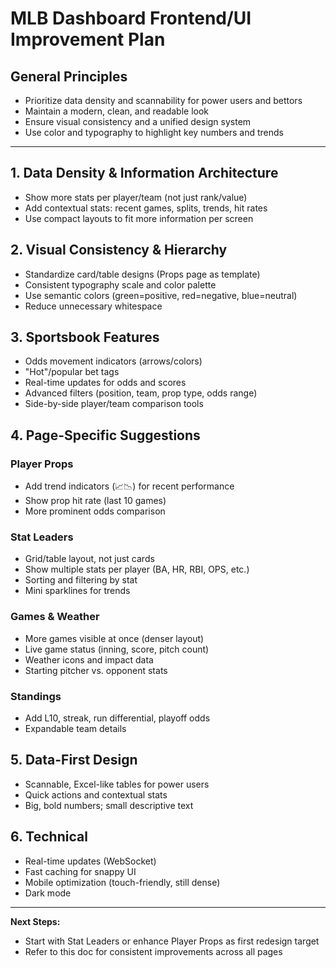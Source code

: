 # MLB Dashboard Frontend/UI Improvement Plan

## General Principles
- Prioritize data density and scannability for power users and bettors
- Maintain a modern, clean, and readable look
- Ensure visual consistency and a unified design system
- Use color and typography to highlight key numbers and trends

---

## 1. Data Density & Information Architecture
- Show more stats per player/team (not just rank/value)
- Add contextual stats: recent games, splits, trends, hit rates
- Use compact layouts to fit more information per screen

## 2. Visual Consistency & Hierarchy
- Standardize card/table designs (Props page as template)
- Consistent typography scale and color palette
- Use semantic colors (green=positive, red=negative, blue=neutral)
- Reduce unnecessary whitespace

## 3. Sportsbook Features
- Odds movement indicators (arrows/colors)
- "Hot"/popular bet tags
- Real-time updates for odds and scores
- Advanced filters (position, team, prop type, odds range)
- Side-by-side player/team comparison tools

## 4. Page-Specific Suggestions
### Player Props
- Add trend indicators (📈📉) for recent performance
- Show prop hit rate (last 10 games)
- More prominent odds comparison

### Stat Leaders
- Grid/table layout, not just cards
- Show multiple stats per player (BA, HR, RBI, OPS, etc.)
- Sorting and filtering by stat
- Mini sparklines for trends

### Games & Weather
- More games visible at once (denser layout)
- Live game status (inning, score, pitch count)
- Weather icons and impact data
- Starting pitcher vs. opponent stats

### Standings
- Add L10, streak, run differential, playoff odds
- Expandable team details

## 5. Data-First Design
- Scannable, Excel-like tables for power users
- Quick actions and contextual stats
- Big, bold numbers; small descriptive text

## 6. Technical
- Real-time updates (WebSocket)
- Fast caching for snappy UI
- Mobile optimization (touch-friendly, still dense)
- Dark mode

---

**Next Steps:**
- Start with Stat Leaders or enhance Player Props as first redesign target
- Refer to this doc for consistent improvements across all pages 
